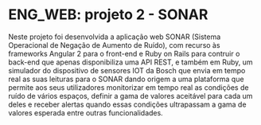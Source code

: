 <h1>ENG_WEB: projeto 2 - SONAR</h1>
<p>Neste projeto foi desenvolvida a aplicação web SONAR (Sistema Operacional de Negação de Aumento de Ruído), com recurso às frameworks Angular 2 para o front-end e Ruby on Rails para contruir o back-end que apenas disponibiliza uma API REST, e também em Ruby, um simulador do dispositivo de sensores IOT da Bosch que envia em tempo real as suas leituras para o SONAR dando origem a uma plataforma que permite aos seus utilizadores monitorizar em tempo real as condições de ruído de vários espaços, definir a gama de valores aceitável para cada um deles e receber alertas quando essas condições ultrapassam a gama de valores esperada entre outras funcionalidades.</p>
